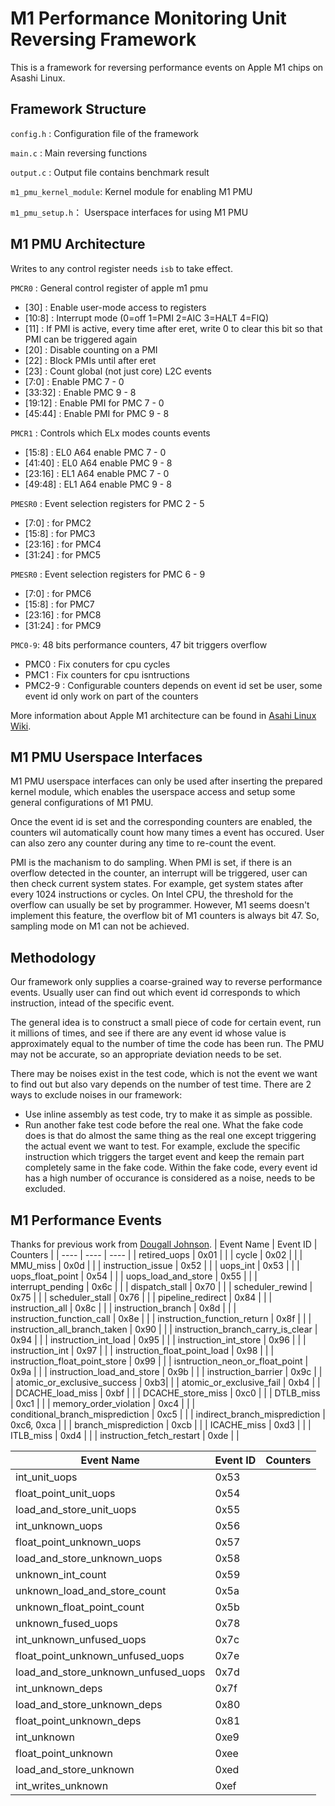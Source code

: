 # M1 Performance Monitoring Unit Reversing Framework
This is a framework for reversing performance events on Apple M1 chips on Asashi Linux.

## Framework Structure
`config.h` : Configuration file of the framework

`main.c` : Main reversing functions

`output.c` : Output file contains benchmark result

`m1_pmu_kernel_module`: Kernel module for enabling M1 PMU

`m1_pmu_setup.h`： Userspace interfaces for using M1 PMU

## M1 PMU Architecture
Writes to any control register needs `isb` to take effect.

`PMCR0` : General control register of apple m1 pmu
- [30] : Enable user-mode access to registers 
- [10:8] : Interrupt mode (0=off 1=PMI 2=AIC 3=HALT 4=FIQ)
- [11] : If PMI is active, every time after eret, write 0 to clear this bit so that PMI can be triggered again
- [20] : Disable counting on a PMI
- [22] : Block PMIs until after eret
- [23] : Count global (not just core) L2C events
- [7:0] : Enable PMC 7 - 0
- [33:32] : Enable PMC 9 - 8
- [19:12] : Enable PMI for PMC 7 - 0
- [45:44] : Enable PMI for PMC 9 - 8

`PMCR1` : Controls which ELx modes counts events
- [15:8] : EL0 A64 enable PMC 7 - 0
- [41:40] : EL0 A64 enable PMC 9 - 8
- [23:16] : EL1 A64 enable PMC 7 - 0
- [49:48] : EL1 A64 enable PMC 9 - 8

`PMESR0` : Event selection registers for PMC 2 - 5
- [7:0] : for PMC2
- [15:8] : for PMC3
- [23:16] : for PMC4
- [31:24] : for PMC5

`PMESR0` : Event selection registers for PMC 6 - 9   
- [7:0] : for PMC6
- [15:8] : for PMC7
- [23:16] : for PMC8
- [31:24] : for PMC9

`PMC0-9`: 48 bits performance counters, 47 bit triggers overflow
- PMC0 : Fix conuters for cpu cycles
- PMC1 : Fix counters for cpu isntructions
- PMC2-9 : Configurable counters depends on event id set be user, some event id only work on part of the counters

More information about Apple M1 architecture can be found in [Asahi Linux Wiki](https://github.com/AsahiLinux/docs/wiki/).

## M1 PMU Userspace Interfaces
M1 PMU userspace interfaces can only be used after inserting the prepared kernel module, which enables the userspace access and setup some general configurations of M1 PMU.

Once the event id is set and the corresponding counters are enabled, the counters wil automatically count how many times a event has occured. User can also zero any counter during any time to re-count the event.

PMI is the machanism to do sampling. When PMI is set, if there is an overflow detected in the counter, an interrupt will be triggered, user can then check current system states. For example, get system states after every 1024 instructions or cycles. On Intel CPU, the threshold for the overflow can usually be set by programmer. However, M1 seems doesn't implement this feature, the overflow bit of M1 counters is always bit 47. So, sampling mode on M1 can not be achieved.

## Methodology
Our framework only supplies a coarse-grained way to reverse performance events. Usually user can find out which event id corresponds to which instruction, intead of the specific event.

The general idea is to construct a small piece of code for certain event, run it millions of times, and see if there are any event id whose value is approximately equal to the number of time the code has been run. The PMU may not be accurate, so an appropriate deviation needs to be set.

There may be noises exist in the test code, which is not the event we want to find out but also vary depends on the number of test time. There are 2 ways to exclude noises in our framework:
- Use inline assembly as test code, try to make it as simple as possible.
- Run another fake test code before the real one. What the fake code does is that do almost the same thing as the real one except triggering the actual event we want to test. For example, exclude the specific instruction which triggers the target event and keep the remain part completely same in the fake code. Within the fake code, every event id has a high number of occurance is considered as a noise, needs to be excluded.

## M1 Performance Events
Thanks for previous work from [Dougall Johnson](https://github.com/dougallj/applecpu/blob/main/timer-hacks/bench.py).
| Event Name | Event ID | Counters |
| ---- | ---- | ---- |
| retired_uops | 0x01 | |
| cycle | 0x02 | |
| MMU_miss | 0x0d | |
| instruction_issue | 0x52 | |
| uops_int | 0x53 | |
| uops_float_point | 0x54 | |
| uops_load_and_store | 0x55 | |
| interrupt_pending | 0x6c | |
| dispatch_stall | 0x70 | |
| scheduler_rewind | 0x75 | |
| scheduler_stall | 0x76 | |
| pipeline_redirect | 0x84 | |
| instruction_all | 0x8c | |
| instruction_branch | 0x8d | | 
| instruction_function_call | 0x8e | |
| instruction_function_return | 0x8f | |
| instruction_all_branch_taken | 0x90 | |
| instruction_branch_carry_is_clear | 0x94 | |
| instruction_int_load | 0x95 | |
| instruction_int_store | 0x96 | |
| instruction_int | 0x97 | |
| instruction_float_point_load | 0x98 | |
| instruction_float_point_store | 0x99 | |
| isntruction_neon_or_float_point | 0x9a | |
| instruction_load_and_store | 0x9b | |
| instruction_barrier | 0x9c | |
| atomic_or_exclusive_success | 0xb3| |
| atomic_or_exclusive_fail | 0xb4 | |
| DCACHE_load_miss | 0xbf | |
| DCACHE_store_miss | 0xc0 | |
| DTLB_miss | 0xc1 | |
| memory_order_violation | 0xc4 | |
| conditional_branch_misprediction | 0xc5 | |
| indirect_branch_misprediction | 0xc6, 0xca | |
| branch_misprediction | 0xcb | | 
| ICACHE_miss | 0xd3 | |
| ITLB_miss | 0xd4 | |
| instruction_fetch_restart | 0xde | |


| Event Name | Event ID | Counters |
| ---- | ---- | ---- |
| int_unit_uops | 0x53 | |
| float_point_unit_uops | 0x54 | |
| load_and_store_unit_uops | 0x55 | |
| int_unknown_uops | 0x56 | |
| float_point_unknown_uops | 0x57 | |
| load_and_store_unknown_uops | 0x58 | |
| unknown_int_count | 0x59 | |
| unknown_load_and_store_count | 0x5a | |
| unknown_float_point_count | 0x5b | |
| unknown_fused_uops | 0x78 | |
| int_unknown_unfused_uops | 0x7c | |
| float_point_unknown_unfused_uops | 0x7e | |
| load_and_store_unknown_unfused_uops | 0x7d | |
| int_unknown_deps | 0x7f | |
| load_and_store_unknown_deps | 0x80 | |
| float_point_unknown_deps | 0x81 | |
| int_unknown | 0xe9 | |
| float_point_unknown | 0xee | |
| load_and_store_unknown | 0xed | |
| int_writes_unknown | 0xef | |
